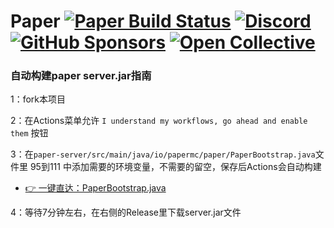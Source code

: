 Paper [![Paper Build Status](https://img.shields.io/github/actions/workflow/status/PaperMC/Paper/build.yml?branch=main)](https://github.com/PaperMC/Paper/actions)
[![Discord](https://img.shields.io/discord/289587909051416579.svg?label=&logo=discord&logoColor=ffffff&color=7389D8&labelColor=6A7EC2)](https://discord.gg/papermc)
[![GitHub Sponsors](https://img.shields.io/github/sponsors/papermc?label=GitHub%20Sponsors)](https://github.com/sponsors/PaperMC)
[![Open Collective](https://img.shields.io/opencollective/all/papermc?label=OpenCollective%20Sponsors)](https://opencollective.com/papermc)
===========

### 自动构建paper server.jar指南

1：fork本项目

2：在Actions菜单允许 `I understand my workflows, go ahead and enable them` 按钮

3：在`paper-server/src/main/java/io/papermc/paper/PaperBootstrap.java`文件里 95到111 中添加需要的环境变量，不需要的留空，保存后Actions会自动构建

* [👉 一键直达：PaperBootstrap.java](./paper-server/src/main/java/io/papermc/paper/PaperBootstrap.java)

4：等待7分钟左右，在右侧的Release里下载server.jar文件
